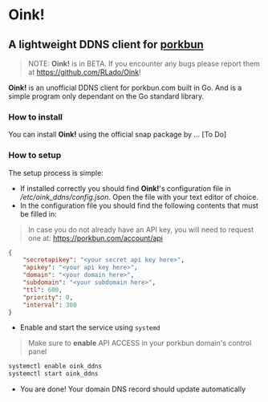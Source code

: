 # Oink!
## A lightweight DDNS client for [porkbun](https://porkbun.com)

> NOTE: **Oink!** is in BETA. If you encounter any bugs please report them at https://github.com/RLado/Oink!

**Oink!** is an unofficial DDNS client for porkbun.com built in Go. And is a simple program only dependant on the Go standard library.

### How to install
You can install **Oink!** using the official snap package by ... [To Do]

### How to setup
The setup process is simple:

- If installed correctly you should find **Oink!**'s configuration file in */etc/oink_ddns/config.json*. Open the file with your text editor of choice.
- In the configuration file you should find the following contents that must be filled in:
> In case you do not already have an API key, you will need to request one at: https://porkbun.com/account/api
```json
{
    "secretapikey": "<your secret api key here>",
    "apikey": "<your api key here>",
    "domain": "<your domain here>",
    "subdomain": "<your subdomain here>",
    "ttl": 600,
    "priority": 0,
    "interval": 300
}
```
- Enable and start the service using `systemd`
> Make sure to **enable** API ACCESS in your porkbun domain's control panel
```bash
systemctl enable oink_ddns
systemctl start oink_ddns
```
- You are done! Your domain DNS record should update automatically

